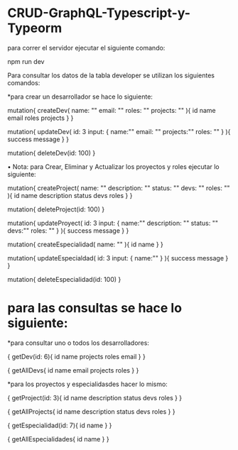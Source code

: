 # CRUD-GraphQL-Typescript-y-Typeorm

para correr el servidor ejecutar el siguiente comando:

npm run dev

Para consultar los datos de la tabla developer se utilizan los siguientes comandos:

*para crear un desarrollador se hace lo siguiente:

mutation{
  createDev(
    name: ""
    email: ""
    roles: ""
    projects: ""
  ){
    id
    name
    email
    roles
    projects
  }
}

mutation{
  updateDev(
    id: 3
    input: {
      name:""
      email: ""
      projects:""
      roles: ""
    }
  ){
    success
    message
  }
}

mutation{
  deleteDev(id: 100)
}

• Nota: para Crear, Eliminar y Actualizar los proyectos y roles ejecutar lo siguiente:

mutation{
  createProject(
    name: ""
    description: ""
    status: ""
    devs: ""
    roles: ""
  ){
    id
    name
    description
    status
    devs
    roles
  }
}

mutation{
  deleteProject(id: 100)
}

mutation{
  updateProyect(
    id: 3
    input: {
      name:""
      description: ""
      status: ""
      devs:""
      roles: ""
    }
  ){
    success
    message
  }
}

mutation{
  createEspecialidad(
    name: ""
  ){
    id
    name
  }
}

mutation{
  updateEspecialdad(
    id: 3
    input: {
      name:""
    }
  ){
    success
    message
  }
}

mutation{
  deleteEspecialidad(id: 100)
}

# para las consultas se hace lo siguiente:

*para consultar uno o todos los desarrolladores:

{
  getDev(id: 6){
    id
    name
    projects
    roles
    email
  }
}

{
  getAllDevs{
    id
    name
    email
    projects
    roles
  }
}

*para los proyectos y especialidasdes hacer lo mismo:

{
  getProject(id: 3){
    id
    name
    description
    status
    devs
    roles
  }
}

{
  getAllProjects{
    id
    name
    description
    status
    devs
    roles
  }
}

{
  getEspecialidad(id: 7){
    id
    name
  }
}

{
  getAllEspecialidades{
    id
    name
  }
}

        
        
        
        
       
